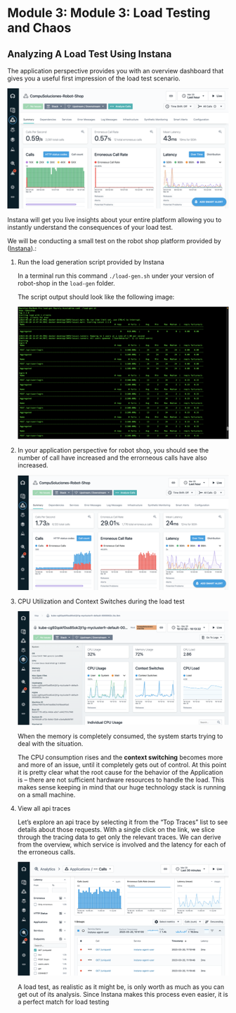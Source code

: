 # Module 3: Module 3: Load Testing and Chaos

## Analyzing A Load Test Using Instana

The application perspective provides you with an overview dashboard that gives you a useful first impression of the load test scenario.

![](./images/103/application-perspective.png)

Instana will get you live insights about your entire platform allowing you to instantly understand the consequences of your load test. 

We will be conducting a small test on the robot shop platform provided by ([Instana](https://github.com/instana/robot-shop/tree/master/load-gen)).:

1. Run the load generation script provided by Instana

    In a terminal run this command `./load-gen.sh` under your version of robot-shop in the `load-gen` folder.

    The script output should look like the following image:

    ![](./images/103/load-gen-script.png)

2. In your application perspective for robot shop, you should see the number of call have increased and the errorneous calls have also increased.


    ![](./images/103/erroneous-calls.png)


3. CPU Utilization and Context Switches during the load test

    ![](./images/103/cpu-usage.png)

    When the memory is completely consumed, the system starts trying to deal with the situation. 

    The CPU consumption rises and the **context switching** becomes more and more of an issue, until it completely gets out of control. At this point it is pretty clear what the root cause for the behavior of the Application is – there are not sufficient hardware resources to handle the load. This makes sense keeping in mind that our huge technology stack is running on a small machine.

4. View all api traces

    Let’s explore an api trace by selecting it from the “Top Traces” list to see details about those requests. 
    With a single click on the link, we slice through the tracing data to get only the relevant traces. We can derive from the overview, which service is involved and the latency for each of the erroneous calls.

    ![](./images/103/trace-calls.png)


    A load test, as realistic as it might be, is only worth as much as you can get out of its analysis. Since Instana makes this process even easier, it is a perfect match for load testing